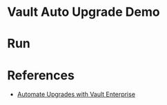 # Vault Auto Upgrade Demo

# Run



# References
- [Automate Upgrades with Vault Enterprise](https://developer.hashicorp.com/vault/tutorials/raft/raft-upgrade-automation#raft-upgrade-automation)